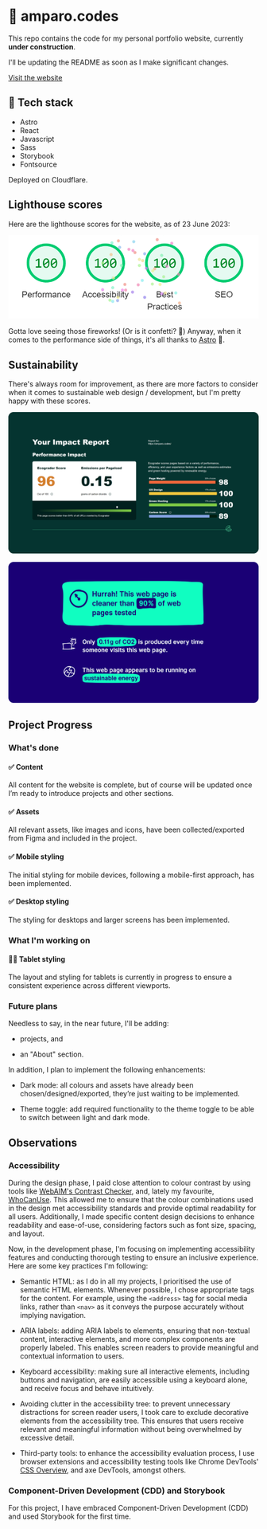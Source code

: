 # 🚧 amparo.codes

This repo contains the code for my personal portfolio website, currently **under construction**.

I'll be updating the README as soon as I make significant changes.

[Visit the website](https://amparo.codes)

## 🧰 Tech stack

- Astro
- React
- Javascript
- Sass
- Storybook
- Fontsource

Deployed on Cloudflare.

<!--
## 📐 Prototypes (Figma)

- [Desktop view](https://www.figma.com/proto/pKkpIP8lCASbhEr4iC0atA/Frontend-Portfolio-Website?page-id=72%3A1891&type=design&node-id=206-2061&viewport=554%2C341%2C0.19&scaling=scale-down&starting-point-node-id=206%3A2061&show-proto-sidebar=1)
- [Mobile view (Portrait)](https://www.figma.com/proto/pKkpIP8lCASbhEr4iC0atA/Frontend-Portfolio-Website?page-id=298%3A2468&type=design&node-id=298-2491&viewport=790%2C487%2C0.5&scaling=scale-down&starting-point-node-id=298%3A2491)
- [Tablet view (Portrait)](https://www.figma.com/proto/pKkpIP8lCASbhEr4iC0atA/Frontend-Portfolio-Website?page-id=298%3A2787&type=design&node-id=298-2788&viewport=727%2C487%2C0.47&scaling=scale-down&starting-point-node-id=298%3A2788)
-->

## Lighthouse scores

Here are the lighthouse scores for the website, as of 23 June 2023:

![Lighthouse scores showing 100 on each category](screenshots/lighthouse-23-06-2023.png)

Gotta love seeing those fireworks! (Or is it confetti? 🎉) Anyway, when it comes to the performance side of things, it's all thanks to [Astro](astro.build) 🚀.

## Sustainability

There's always room for improvement, as there are more factors to consider when it comes to sustainable web design / development, but I'm pretty happy with these scores.

[![Score for amparo.codes on Ecograder](/screenshots/ecograder--25-06-2023.png)](https://ecograder.com/report/cZzhmCM23KHrppp0atWXAfs2)

[![Score for amparo.codes on Website Carbon Calculator](/screenshots/websitecarbon--25-06-2023.png)](https://www.websitecarbon.com/website/amparo-codes/)

## Project Progress

### What's done

#### ✅ Content

All content for the website is complete, but of course will be updated once I’m ready to introduce projects and other sections.

#### ✅ Assets

All relevant assets, like images and icons, have been collected/exported from Figma and included in the project.

#### ✅ Mobile styling

The initial styling for mobile devices, following a mobile-first approach, has been implemented.

#### ✅ Desktop styling

The styling for desktops and larger screens has been implemented.

### What I'm working on

#### 👷‍♀️ Tablet styling

The layout and styling for tablets is currently in progress to ensure a consistent experience across different viewports.

### Future plans

Needless to say, in the near future, I'll be adding:

- projects, and

- an "About" section.

In addition, I plan to implement the following enhancements:

- Dark mode: all colours and assets have already been chosen/designed/exported, they’re just waiting to be implemented.

- Theme toggle: add required functionality to the theme toggle to be able to switch between light and dark mode.

## Observations

### Accessibility

During the design phase, I paid close attention to colour contrast by using tools like [WebAIM's Contrast Checker](https://webaim.org/resources/contrastchecker/), and, lately my favourite, [WhoCanUse](https://www.whocanuse.com/). This allowed me to ensure that the colour combinations used in the design met accessibility standards and provide optimal readability for all users. Additionally, I made specific content design decisions to enhance readability and ease-of-use, considering factors such as font size, spacing, and layout.

Now, in the development phase, I'm focusing on implementing accessibility features and conducting thorough testing to ensure an inclusive experience. Here are some key practices I'm following:

- Semantic HTML: as I do in all my projects, I prioritised the use of semantic HTML elements. Whenever possible, I chose appropriate tags for the content. For example, using the `<address>` tag for social media links, rather than `<nav>` as it conveys the purpose accurately without implying navigation.

- ARIA labels: adding ARIA labels to elements, ensuring that non-textual content, interactive elements, and more complex components are properly labeled. This enables screen readers to provide meaningful and contextual information to users.

- Keyboard accessibility: making sure all interactive elements, including buttons and navigation, are easily accessible using a keyboard alone, and receive focus and behave intuitively.

- Avoiding clutter in the accessibility tree: to prevent unnecessary distractions for screen reader users, I took care to exclude decorative elements from the accessibility tree. This ensures that users receive relevant and meaningful information without being overwhelmed by excessive detail.

- Third-party tools: to enhance the accessibility evaluation process, I use browser extensions and accessibility testing tools like Chrome DevTools' [CSS Overview](https://developer.chrome.com/docs/devtools/css-overview/), and axe DevTools, amongst others.

### Component-Driven Development (CDD) and Storybook

For this project, I have embraced Component-Driven Development (CDD) and used Storybook for the first time.
